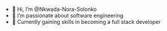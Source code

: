 - 👋 Hi, I’m @Nkwada-Nora-Solonko
- 👀 I’m passionate about software engineering
- 🌱 Currently gaining skills in becoming a full stack developer

<!---
Nkwada-Nora-Solonko/Nkwada-Nora-Solonko is a ✨ special ✨ repository because its `README.md` (this file) appears on your GitHub profile.
You can click the Preview link to take a look at your changes.
--->

